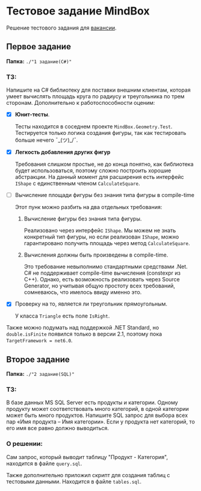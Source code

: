 # Тестовое задание MindBox

Решение тестового задания для [вакансии](https://www.hh.ru/vacancy/50311561).

## Первое задание

**Папка:** `./"1 задание(C#)"`

### ТЗ:

Напишите на C# библиотеку для поставки внешним клиентам, которая умеет вычислять площадь круга по радиусу и треугольника по трем сторонам. Дополнительно к работоспособности оценим:
- [x] **Юнит-тесты**. 

    Тесты находится в соседнем проекте `MindBox.Geometry.Test`. Тестируется только логика создания фигуры, так как тестировать больше нечего ¯\_(ツ)_/¯.

- [x] **Легкость добавления других фигур**

    Требования слишком простые, не до конца понятно, как библиотека будет использоваться, поэтому сложно построить хорошие абстракции. На данный момент для расширения есть интерфейс `IShape` с единственным членом `CalculateSquare`.

- [ ] Вычисление площади фигуры без знания типа фигуры в compile-time

    Этот пунк можно разбить на два отдельных требования: 
  1. Вычисление фигуры без знания типа фигуры.
  
     Реализовано через интерфейс `IShape`. Мы можем не знать конкретный тип фигуры, но если реализован `IShape`, можно гарантировано получить площадь через метод `CalculateSquare`.
  2. Вычисления должны быть произведены в compile-time.
  
     Это требование невыполнимо стандартными средствами .Net. C# не поддерживает compile-time вычисления (constexpr из C++). Однако, есть возможность реализовать через Source Generator, но учитывая общую простоту всех требований, сомневаюсь, что имелось ввиду именно это.
    
- [x] Проверку на то, является ли треугольник прямоугольным. 

    У класса `Triangle` есть поле `IsRight`.

Также можно подумать над поддержкой .NET Standard, но `double.isFinite` появился только в версии 2.1, поэтому пока `TargetFramework = net6.0`.

## Второе задание

**Папка:** `./"2 задание(SQL)"`

### ТЗ:

В базе данных MS SQL Server есть продукты и категории. Одному продукту может соответствовать много категорий, в одной категории может быть много продуктов. Напишите SQL запрос для выбора всех пар «Имя продукта – Имя категории». Если у продукта нет категорий, то его имя все равно должно выводиться.

### О решении:

Сам запрос, который выводит таблицу "Продукт - Категория", находится в файле `query.sql`.

Также дополнительно приложил скрипт для создания таблиц с тестовыми данными. Находится в файле `tables.sql`.